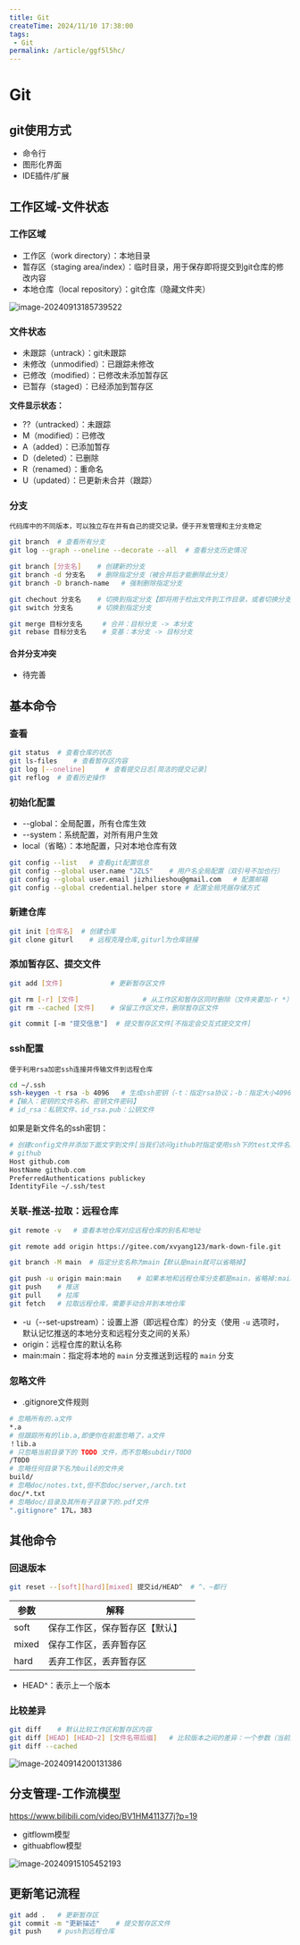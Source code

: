 ```yaml
---
title: Git
createTime: 2024/11/10 17:38:00
tags:
 - Git
permalink: /article/ggf5l5hc/
---
```

# Git

## git使用方式

- 命令行
- 图形化界面
- IDE插件/扩展

## 工作区域-文件状态

### 工作区域

- 工作区（work directory）：本地目录
- 暂存区（staging area/index）：临时目录，用于保存即将提交到git仓库的修改内容
- 本地仓库（local repository）：git仓库（隐藏文件夹）

![image-20240913185739522](./Git.assets/image-20240913185739522.png)

### 文件状态

- 未跟踪（untrack）：git未跟踪
- 未修改（unmodified）：已跟踪未修改
- 已修改（modified）：已修改未添加暂存区
- 已暂存（staged）：已经添加到暂存区

**文件显示状态：**

- ??（untracked）：未跟踪
- M（modified）：已修改
- A（added）：已添加暂存
- D（deleted）：已删除
- R（renamed）：重命名
- U（updated）：已更新未合并（跟踪）

### 分支

`代码库中的不同版本，可以独立存在并有自己的提交记录。便于开发管理和主分支稳定`

```bash
git branch	# 查看所有分支
git log --graph --oneline --decorate --all	# 查看分支历史情况

git branch [分支名]	# 创建新的分支
git branch -d 分支名	# 删除指定分支（被合并后才能删除此分支）
git branch -D branch-name	# 强制删除指定分支

git chechout 分支名	# 切换到指定分支【即将用于检出文件到工作目录，或者切换分支的同时检出文件。】
git switch 分支名		# 切换到指定分支

git merge 目标分支名		# 合并：目标分支 -> 本分支
git rebase 目标分支名	# 变基：本分支 -> 目标分支
```

#### 合并分支冲突

- 待完善



## 基本命令

### 查看

```bash
git status	# 查看仓库的状态
git ls-files	# 查看暂存区内容
git log	[--oneline]		# 查看提交日志[简洁的提交记录]
git reflog	# 查看历史操作
```

### 初始化配置

- --global：全局配置，所有仓库生效
- --system：系统配置，对所有用户生效
- local（省略）：本地配置，只对本地仓库有效

```bash
git config --list	# 查看git配置信息
git config --global user.name "JZLS"	# 用户名全局配置（双引号不加也行）
git config --global user.email jizhilieshou@gmail.com	# 配置邮箱
git config --global credential.helper store	# 配置全局凭据存储方式
```

### 新建仓库

```bash
git init [仓库名]	# 创建仓库
git clone giturl	# 远程克隆仓库,giturl为仓库链接
```

### 添加暂存区、提交文件

```bash
git add	[文件]			# 更新暂存区文件

git rm [-r] [文件]				# 从工作区和暂存区同时删除（文件夹要加-r *）
git rm --cached [文件]	# 保留工作区文件，删除暂存区文件

git commit [-m "提交信息"]	# 提交暂存区文件[不指定会交互式提交文件]
```

### ssh配置

`便于利用rsa加密ssh连接并传输文件到远程仓库`

```bash
cd ~/.ssh
ssh-keygen -t rsa -b 4096	# 生成ssh密钥（-t：指定rsa协议；-b：指定大小4096）
#【输入：密钥的文件名称、密钥文件密码】
# id_rsa：私钥文件、id_rsa.pub：公钥文件
```

如果是新文件名的ssh密钥：

```bash
# 创建config文件并添加下面文字到文件[当我们访问github时指定使用ssh下的test文件名的密钥]
# github
Host github.com
HostName github.com
PreferredAuthentications publickey
IdentityFile ~/.ssh/test
```

### 关联-推送-拉取：远程仓库

```bash
git remote -v	# 查看本地仓库对应远程仓库的别名和地址

git remote add origin https://gitee.com/xvyang123/mark-down-file.git	# 关联一次就行

git branch -M main	# 指定分支名称为main【默认是main就可以省略掉】

git push -u origin main:main	# 如果本地和远程仓库分支都是main，省略掉:main即可
git push	# 推送
git pull	# 拉库
git fetch	# 拉取远程仓库，需要手动合并到本地仓库
```

- -u（--set-upstream）：设置上游（即远程仓库）的分支（使用 `-u` 选项时，默认记忆推送的本地分支和远程分支之间的关系）
- origin：远程仓库的默认名称
- main:main：指定将本地的 `main` 分支推送到远程的 `main` 分支

### 忽略文件

- .gitignore文件规则

```bash
# 忽略所有的.a文件
*.a
# 但跟踪所有的lib.a,即便你在前面忽略了，a文件
！lib.a
# 只忽略当前目录下的 TODO 文件，而不忽略subdir/T0D0
/T0D0
# 忽略任何目录下名为build的文件夹
build/
# 忽略doc/notes.txt,但不忽doc/server,/arch.txt
doc/*.txt
# 忽略doc/目录及其所有子目录下的.pdf文件
".gitignore" 17L，383
```

## 其他命令



### 回退版本

```bash
git reset --[soft][hard][mixed] 提交id/HEAD^	# ^、~都行
```

| 参数  | 解释                           |      |
| ----- | ------------------------------ | ---- |
| soft  | 保存工作区，保存暂存区【默认】 |      |
| mixed | 保存工作区，丢弃暂存区         |      |
| hard  | 丢弃工作区，丢弃暂存区         |      |

- HEAD^：表示上一个版本


### 比较差异

```bash
git diff	# 默认比较工作区和暂存区内容
git diff [HEAD]	[HEAD~2] [文件名带后缀]	# 比较版本之间的差异：一个参数（当前版本和指定版本）/两个参数（指定两个版本进行比较）/三个参数（指定两个版本之间指定文件的差异内容）
git diff --cached
```

![image-20240914200131386](./Git.assets/image-20240914200131386.png)

## 分支管理-工作流模型

https://www.bilibili.com/video/BV1HM411377j?p=19

- gitflowm模型
- githuabflow模型

![image-20240915105452193](./Git.assets/image-20240915105452193.png)

## 更新笔记流程

```bash
git add .	# 更新暂存区
git commit -m "更新描述"	# 提交暂存区文件
git push	# push到远程仓库
```

